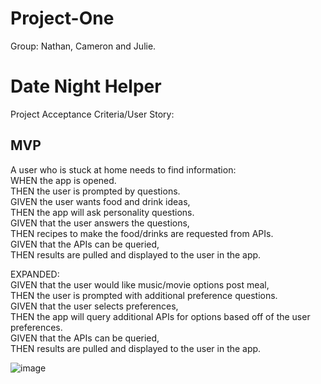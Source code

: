 # Project-One
Group: Nathan, Cameron and Julie.<br/>

# Date Night Helper
Project Acceptance Criteria/User Story:<br/> 

## MVP<br/>

A user who is stuck at home needs to find information:<br/> 
WHEN the app is opened.<br/>
THEN the user is prompted by questions.<br/>
GIVEN the user wants food and drink ideas,<br/>
THEN the app will ask personality questions.<br/>
GIVEN that the user answers the questions,<br/>
THEN recipes to make the food/drinks are requested from APIs.<br/> 
GIVEN that the APIs can be queried,<br/>
THEN results are pulled and displayed to the user in the app.<br/>

EXPANDED:<br/>
GIVEN that the user would like music/movie options post meal,<br/>
THEN the user is prompted with additional preference questions.<br/>
GIVEN that the user selects preferences,<br/>
THEN the app will query additional APIs for options based off of the user preferences.<br/>
GIVEN that the APIs can be queried,<br/>
THEN results are pulled and displayed to the user in the app.<br/>

![image](https://user-images.githubusercontent.com/60047114/79530278-c1b07880-8023-11ea-8e68-8864bd963580.png)

